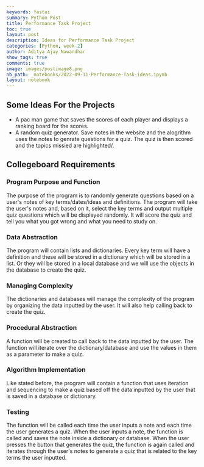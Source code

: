 ```yaml
---
keywords: fastai
summary: Python Post 
title: Performance Task Project
toc: true
layout: post
description: Ideas for Performance Task Project
categories: [Python, week-2]
author: Aditya Ajay Nawandhar
show_tags: true
comments: true
image: images/postimage8.png
nb_path: _notebooks/2022-09-11-Performance-Task-ideas.ipynb
layout: notebook
---
```


<!--
#################################################
### THIS FILE WAS AUTOGENERATED! DO NOT EDIT! ###
#################################################
# file to edit: _notebooks/2022-09-11-Performance-Task-ideas.ipynb
-->

<div class="container" id="notebook-container">
        
<div class="cell border-box-sizing text_cell rendered"><div class="inner_cell">
<div class="text_cell_render border-box-sizing rendered_html">
<h2 id="Some-Ideas-For-the-Projects">Some Ideas For the Projects<a class="anchor-link" href="#Some-Ideas-For-the-Projects"> </a></h2><ul>
<li>A pac man game that saves the scores of each player and displays a ranking board for the scores.</li>
<li>A random quiz generator. Save notes in the website and the alogrithm uses the notes to genrate questions for a quiz. The quiz is then scored and the topics missied are highlighted/.</li>
</ul>

</div>
</div>
</div>
<div class="cell border-box-sizing text_cell rendered"><div class="inner_cell">
<div class="text_cell_render border-box-sizing rendered_html">
<h2 id="Collegeboard-Requirements">Collegeboard Requirements<a class="anchor-link" href="#Collegeboard-Requirements"> </a></h2><h3 id="Program-Purpose-and-Function">Program Purpose and Function<a class="anchor-link" href="#Program-Purpose-and-Function"> </a></h3><p>The purpose of the program is to randomly generate questions based on a user's notes of key terms/dates/ideas and definitions. The program will take the user's notes and, based on it, select the key terms and output multiple quiz questions which will be displayed randomly. It will score the quiz and tell you what you got wrong and what you need to study on.</p>
<h3 id="Data-Abstraction">Data Abstraction<a class="anchor-link" href="#Data-Abstraction"> </a></h3><p>The program will contain lists and dictionaries. Every key term will have a definition and these will be stored in a dictionary which will be stored in a list. Or they will be stored in a local database and we will use the objects in the database to create the quiz.</p>
<h3 id="Managing-Complexity">Managing Complexity<a class="anchor-link" href="#Managing-Complexity"> </a></h3><p>The dictionaries and databases will manage the complexity of the program by organizing the data inputted by the user. It will also help calling back to create the quiz.</p>
<h3 id="Procedural-Abstraction">Procedural Abstraction<a class="anchor-link" href="#Procedural-Abstraction"> </a></h3><p>A function will be created to call back to the data inputted by the user. The function will iterate over the dictionary/database and use the values in them as a parameter to make a quiz.</p>
<h3 id="Algorithm-Implementation">Algorithm Implementation<a class="anchor-link" href="#Algorithm-Implementation"> </a></h3><p>Like stated before, the program will contain a function that uses iteration and sequencing to make a quiz based off the data inputted by the user that is saved in a database or dictionary.</p>
<h3 id="Testing">Testing<a class="anchor-link" href="#Testing"> </a></h3><p>The function will be called each time the user inputs a note and each time the user generates a quiz. When the user inputs a note, the function is called and saves the note inside a dictionary or database. When the user presses the button that generates the quiz, the function is again called and iterates through the user's notes to generate a quiz that is related to the key terms the user inputted.</p>

</div>
</div>
</div>
</div>
 

